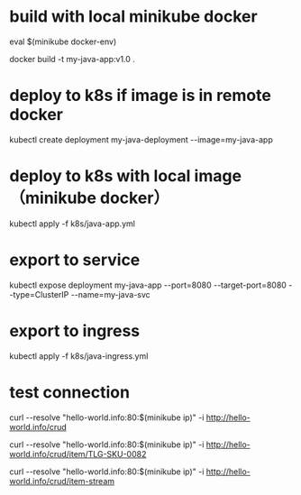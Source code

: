 # build with local minikube docker

eval $(minikube docker-env)

docker build -t my-java-app:v1.0 .

# deploy to k8s if image is in remote docker
kubectl create deployment my-java-deployment --image=my-java-app

# deploy to k8s with local image （minikube docker）

kubectl apply -f k8s/java-app.yml

# export to service
kubectl expose deployment my-java-app  --port=8080 --target-port=8080 --type=ClusterIP --name=my-java-svc

# export to ingress
kubectl apply -f k8s/java-ingress.yml

# test connection
curl --resolve "hello-world.info:80:$(minikube ip)" -i http://hello-world.info/crud

curl --resolve "hello-world.info:80:$(minikube ip)" -i http://hello-world.info/crud/item/TLG-SKU-0082

curl --resolve "hello-world.info:80:$(minikube ip)" -i http://hello-world.info/crud/item-stream